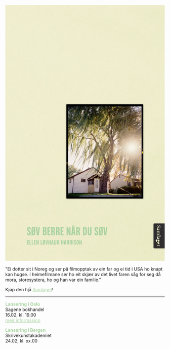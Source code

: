 ![Omslag](docs/assets/MjRmt6wCGgaLg2Rtz5JzhvzIB5w6S5jKxflzfnx0_1200x.jpg)

"Ei dotter sit i Noreg og ser på filmopptak av ein far og ei tid i USA ho knapt kan hugse. I heimefilmane ser ho eit skjær av det livet faren såg for seg då mora, storesystera, ho og han var ein familie."
  
Kjøp den hjå <a href="https://samlaget.no/collections/varens-boker-2023/products/sov-berre-nar-du-sov-1" style="color:#a8d3a0;">Samlaget</a>!

---


<b style="color:#a8d3a0;">Lansering i Oslo</b>   
Sagene bokhandel     
16.02, kl. 19.00   
<a href="https://fb.me/e/3mRjyNnb7" style="color:#a8d3a0;">meir informasjon</a>
  
  
<b style="color:#a8d3a0;">Lansering i Bergen</b>  
Skrivekunstakademiet    
24.02, kl. xx.00   
